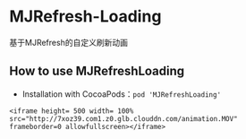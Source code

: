 # MJRefresh-Loading
基于MJRefresh的自定义刷新动画

## How to use MJRefreshLoading

- Installation with CocoaPods：`pod 'MJRefreshLoading'`

```
<iframe height= 500 width= 100% src="http://7xoz39.com1.z0.glb.clouddn.com/animation.MOV" frameborder=0 allowfullscreen></iframe>
```

